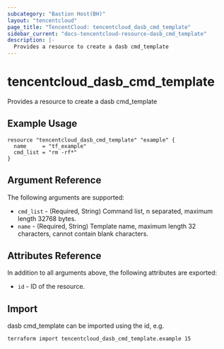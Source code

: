 ```yaml
---
subcategory: "Bastion Host(BH)"
layout: "tencentcloud"
page_title: "TencentCloud: tencentcloud_dasb_cmd_template"
sidebar_current: "docs-tencentcloud-resource-dasb_cmd_template"
description: |-
  Provides a resource to create a dasb cmd_template
---
```


# tencentcloud_dasb_cmd_template

Provides a resource to create a dasb cmd_template

## Example Usage

```hcl
resource "tencentcloud_dasb_cmd_template" "example" {
  name     = "tf_example"
  cmd_list = "rm -rf*"
}
```

## Argument Reference

The following arguments are supported:

* `cmd_list` - (Required, String) Command list, n separated, maximum length 32768 bytes.
* `name` - (Required, String) Template name, maximum length 32 characters, cannot contain blank characters.

## Attributes Reference

In addition to all arguments above, the following attributes are exported:

* `id` - ID of the resource.



## Import

dasb cmd_template can be imported using the id, e.g.

```
terraform import tencentcloud_dasb_cmd_template.example 15
```

